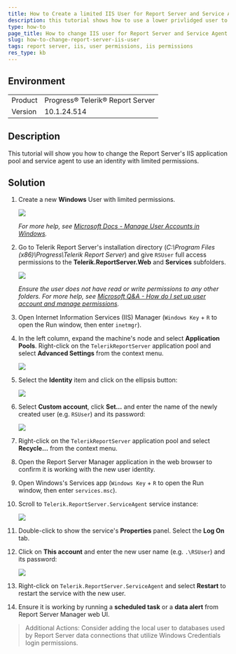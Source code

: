 ```yaml
---
title: How to Create a limited IIS User for Report Server and Service Agent
description: this tutorial shows how to use a lower privlidged user to host Report Server in IIS
type: how-to
page_title: How to change IIS user for Report Server and Service Agent
slug: how-to-change-report-server-iis-user
tags: report server, iis, user permissions, iis permissions
res_type: kb
---
```


## Environment

|  |  |
|---------|-----------------|
| Product | Progress® Telerik® Report Server |
| Version | 10.1.24.514 |

## Description

This tutorial will show you how to change the Report Server's IIS application pool and service agent to use an identity with limited permissions.

## Solution

1. Create a new **Windows** User with limited permissions.

    ![](images/change-iis-user/1-add-new-user.png)

    *For more help, see [Microsoft Docs - Manage User Accounts in Windows](https://support.microsoft.com/en-us/windows/manage-user-accounts-in-windows-104dc19f-6430-4b49-6a2b-e4dbd1dcdf32).*

2. Go to Telerik Report Server's installation directory (*C:\Program Files (x86)\Progress\Telerik Report Server*) and give `RSUser` full access permissions to the **Telerik.ReportServer.Web** and **Services** subfolders.

      ![](images/change-iis-user/2-add-permissions-to-rsuser.png)

      *Ensure the user does not have read or write permissions to any other folders. For more help, see [Microsoft Q&A - How do I set up user account and manage permissions](https://learn.microsoft.com/en-us/answers/questions/1389054/how-do-i-set-up-user-accounts-and-manage-permissio).*

3. Open Internet Information Services (IIS) Manager (`Windows Key` + `R` to open the Run window, then enter `inetmgr`).

4. In the left column, expand the machine's node and select **Application Pools**. Right-click on the `TelerikReportServer` application pool and select **Advanced Settings** from the context menu.

    ![](images/change-iis-user/2.5-locate-application-pool.png)

5.	Select the **Identity** item and click on the ellipsis button:

    ![](images/change-iis-user/3-open-iis-apppool-advanced-settings.png)

6.	Select **Custom account**, click **Set…** and enter the name of the newly created user (e.g. `RSUser`) and its password:

    ![](images/change-iis-user/4-set-iis-apppool-identity.png)

7. Right-click on the `TelerikReportServer` application pool and select **Recycle...** from the context menu.

8. Open the Report Server Manager application in the web browser to confirm it is working with the new user identity.

8.	Open Windows's Services app (`Windows Key` + `R` to open the Run window, then enter `services.msc`).

9.	Scroll to `Telerik.ReportServer.ServiceAgent` service instance:

    ![](images/change-iis-user/5-services-panel.png)

10.	Double-click to show the service's **Properties** panel. Select the **Log On** tab.

11.	Click on **This account** and enter the new user name (e.g. `.\RSUser`) and its password:

    ![](images/change-iis-user/6-services-set-local-user.png)

12.	Right-click on `Telerik.ReportServer.ServiceAgent` and select **Restart** to restart the service with the new user.

13. Ensure it is working by running a **scheduled task** or a **data alert** from Report Server Manager web UI.

> Additional Actions: Consider adding the local user to databases used by Report Server data connections that utilize Windows Credentials login permissions.
